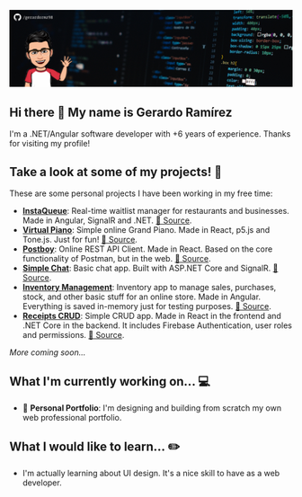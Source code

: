 ![Profile Banner](https://github.com/gerardormz98/gerardormz98/blob/master/github-profile-banner.png?raw=true)

## Hi there 👋 My name is Gerardo Ramírez

I'm a .NET/Angular software developer with +6 years of experience. Thanks for visiting my profile!

## Take a look at some of my projects! 📖

These are some personal projects I have been working in my free time:

- [**InstaQueue**](https://instaqueue.netlify.app/): Real-time waitlist manager for restaurants and businesses. Made in Angular, SignalR and .NET. [📄 Source](https://github.com/gerardormz98/insta-queue-ui).
- [**Virtual Piano**](https://react-virtual-piano.netlify.app/): Simple online Grand Piano. Made in React, p5.js and Tone.js. Just for fun! [📄 Source](https://github.com/gerardormz98/virtual-piano).
- [**Postboy**](https://postboy-app.netlify.app/): Online REST API Client. Made in React. Based on the core functionality of Postman, but in the web. [📄 Source](https://github.com/gerardormz98/postboy).
- [**Simple Chat**](https://simplechat-web-dev.azurewebsites.net/): Basic chat app. Built with ASP.NET Core and SignalR. [📄 Source](https://github.com/gerardormz98/simplechat).
- [**Inventory Management**](https://my-inventory-management.netlify.app/): Inventory app to manage sales, purchases, stock, and other basic stuff for an online store. Made in Angular. Everything is saved in-memory just for testing purposes. [📄 Source](https://github.com/gerardormz98/inventory-management).
- [**Receipts CRUD**](https://receipts-crud.netlify.app/): Simple CRUD app. Made in React in the frontend and .NET Core in the backend. It includes Firebase Authentication, user roles and permissions. [📄 Source](https://github.com/gerardormz98/receipts-crud-app).

_More coming soon..._

## What I'm currently working on... 💻

- 📘 **Personal Portfolio**: I'm designing and building from scratch my own web professional portfolio.

## What I would like to learn... ✏️

- I'm actually learning about UI design. It's a nice skill to have as a web developer.
